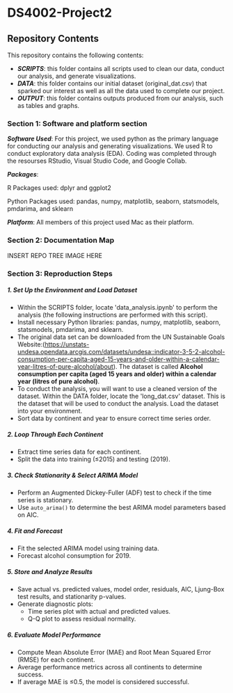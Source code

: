 # DS4002-Project2

## Repository Contents
This repository contains the following contents:
- ***SCRIPTS***: this folder contains all scripts used to clean our data, conduct our analysis, and generate visualizations.
- ***DATA***: this folder contains our initial dataset (original_dat.csv) that sparked our interest as well as all the data used to complete our project.
- ***OUTPUT***: this folder contains outputs produced from our analysis, such as tables and graphs. 

### Section 1: Software and platform section

***Software Used***:
For this project, we used python as the primary language for conducting our analysis and generating visualizations. We used R to conduct exploratory data analysis (EDA). Coding was completed through the resourses RStudio, Visual Studio Code, and Google Collab. 

***Packages***:

R Packages used: dplyr and ggplot2 

Python Packages used: pandas, numpy, matplotlib, seaborn, statsmodels, pmdarima, and sklearn

***Platform***: 
All members of this project used Mac as their platform. 

### Section 2: Documentation Map 
INSERT REPO TREE IMAGE HERE 

### Section 3: Reproduction Steps  

##### **1. Set Up the Environment and Load Dataset**  
- Within the SCRIPTS folder, locate 'data_analysis.ipynb' to perform the analysis (the following instructions are performed with this script).
- Install necessary Python libraries: pandas, numpy, matplotlib, seaborn, statsmodels, pmdarima, and sklearn.
- The original data set can be downloaded from the UN Sustainable Goals Website:(https://unstats-undesa.opendata.arcgis.com/datasets/undesa::indicator-3-5-2-alcohol-consumption-per-capita-aged-15-years-and-older-within-a-calendar-year-litres-of-pure-alcohol/about). The dataset is called **Alcohol consumption per capita (aged 15 years and older) within a calendar year (litres of pure alcohol)**.
- To conduct the analysis, you will want to use a cleaned version of the dataset. Within the DATA folder, locate the 'long_dat.csv' dataset. This is the dataset that will be used to conduct the analysis. Load the dataset into your environment. 
- Sort data by continent and year to ensure correct time series order.  

##### **2. Loop Through Each Continent**  
   - Extract time series data for each continent.  
   - Split the data into training (≤2015) and testing (2019).  

##### **3. Check Stationarity & Select ARIMA Model**  
   - Perform an Augmented Dickey-Fuller (ADF) test to check if the time series is stationary.  
   - Use `auto_arima()` to determine the best ARIMA model parameters based on AIC.  

##### **4. Fit and Forecast**  
   - Fit the selected ARIMA model using training data.  
   - Forecast alcohol consumption for 2019.  

##### **5. Store and Analyze Results**  
   - Save actual vs. predicted values, model order, residuals, AIC, Ljung-Box test results, and stationarity p-values.  
   - Generate diagnostic plots:  
     - Time series plot with actual and predicted values.  
     - Q-Q plot to assess residual normality.  

##### **6. Evaluate Model Performance**  
   - Compute Mean Absolute Error (MAE) and Root Mean Squared Error (RMSE) for each continent.  
   - Average performance metrics across all continents to determine success.  
   - If average MAE is ≤0.5, the model is considered successful.
